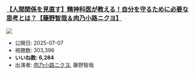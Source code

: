 ### [【人間関係を見直す】精神科医が教える！自分を守るために必要な思考とは？【藤野智哉＆肉乃小路ニクヨ】](https://www.youtube.com/watch?v=L_wVwlUt09c)
[![](https://img.youtube.com/vi/L_wVwlUt09c/sddefault.jpg)](https://www.youtube.com/watch?v=L_wVwlUt09c)
-   公開日: 2025-07-07
-   視聴数: 303,396
-   **いいね数: 6,284**
-   出演者: [肉乃小路ニクヨ](/rehacq_fan/people/肉乃小路ニクヨ "wikilink"), 藤野智哉
